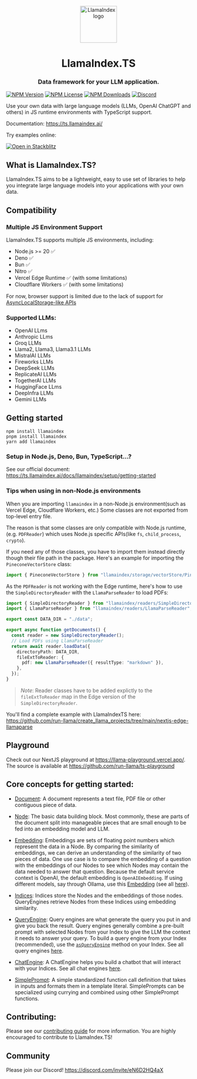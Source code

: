 <p align="center">
  <img height="100" width="100" alt="LlamaIndex logo" src="https://ts.llamaindex.ai/square.svg" />
</p>
<h1 align="center">LlamaIndex.TS</h1>
<h3 align="center">
  Data framework for your LLM application.
</h3>

[![NPM Version](https://img.shields.io/npm/v/llamaindex)](https://www.npmjs.com/package/llamaindex)
[![NPM License](https://img.shields.io/npm/l/llamaindex)](https://www.npmjs.com/package/llamaindex)
[![NPM Downloads](https://img.shields.io/npm/dm/llamaindex)](https://www.npmjs.com/package/llamaindex)
[![Discord](https://img.shields.io/discord/1059199217496772688)](https://discord.com/invite/eN6D2HQ4aX)

Use your own data with large language models (LLMs, OpenAI ChatGPT and others) in JS runtime environments with TypeScript support.

Documentation: https://ts.llamaindex.ai/

Try examples online:

[![Open in Stackblitz](https://developer.stackblitz.com/img/open_in_stackblitz.svg)](https://stackblitz.com/github/run-llama/LlamaIndexTS/tree/main/examples)

## What is LlamaIndex.TS?

LlamaIndex.TS aims to be a lightweight, easy to use set of libraries to help you integrate large language models into your applications with your own data.

## Compatibility

### Multiple JS Environment Support

LlamaIndex.TS supports multiple JS environments, including:

- Node.js >= 20 ✅
- Deno ✅
- Bun ✅
- Nitro ✅
- Vercel Edge Runtime ✅ (with some limitations)
- Cloudflare Workers ✅ (with some limitations)

For now, browser support is limited due to the lack of support for [AsyncLocalStorage-like APIs](https://github.com/tc39/proposal-async-context)

### Supported LLMs:

- OpenAI LLms
- Anthropic LLms
- Groq LLMs
- Llama2, Llama3, Llama3.1 LLMs
- MistralAI LLMs
- Fireworks LLMs
- DeepSeek LLMs
- ReplicateAI LLMs
- TogetherAI LLMs
- HuggingFace LLms
- DeepInfra LLMs
- Gemini LLMs

## Getting started

```shell
npm install llamaindex
pnpm install llamaindex
yarn add llamaindex
```

### Setup in Node.js, Deno, Bun, TypeScript...?

See our official document: <https://ts.llamaindex.ai/docs/llamaindex/setup/getting-started>

### Tips when using in non-Node.js environments

When you are importing `llamaindex` in a non-Node.js environment(such as Vercel Edge, Cloudflare Workers, etc.)
Some classes are not exported from top-level entry file.

The reason is that some classes are only compatible with Node.js runtime,(e.g. `PDFReader`) which uses Node.js specific APIs(like `fs`, `child_process`, `crypto`).

If you need any of those classes, you have to import them instead directly though their file path in the package.
Here's an example for importing the `PineconeVectorStore` class:

```typescript
import { PineconeVectorStore } from "llamaindex/storage/vectorStore/PineconeVectorStore";
```

As the `PDFReader` is not working with the Edge runtime, here's how to use the `SimpleDirectoryReader` with the `LlamaParseReader` to load PDFs:

```typescript
import { SimpleDirectoryReader } from "llamaindex/readers/SimpleDirectoryReader";
import { LlamaParseReader } from "llamaindex/readers/LlamaParseReader";

export const DATA_DIR = "./data";

export async function getDocuments() {
  const reader = new SimpleDirectoryReader();
  // Load PDFs using LlamaParseReader
  return await reader.loadData({
    directoryPath: DATA_DIR,
    fileExtToReader: {
      pdf: new LlamaParseReader({ resultType: "markdown" }),
    },
  });
}
```

> _Note_: Reader classes have to be added explictly to the `fileExtToReader` map in the Edge version of the `SimpleDirectoryReader`.

You'll find a complete example with LlamaIndexTS here: https://github.com/run-llama/create_llama_projects/tree/main/nextjs-edge-llamaparse

## Playground

Check out our NextJS playground at https://llama-playground.vercel.app/. The source is available at https://github.com/run-llama/ts-playground

## Core concepts for getting started:

- [Document](/packages/llamaindex/src/Node.ts): A document represents a text file, PDF file or other contiguous piece of data.

- [Node](/packages/llamaindex/src/Node.ts): The basic data building block. Most commonly, these are parts of the document split into manageable pieces that are small enough to be fed into an embedding model and LLM.

- [Embedding](/packages/llamaindex/src/embeddings/OpenAIEmbedding.ts): Embeddings are sets of floating point numbers which represent the data in a Node. By comparing the similarity of embeddings, we can derive an understanding of the similarity of two pieces of data. One use case is to compare the embedding of a question with the embeddings of our Nodes to see which Nodes may contain the data needed to answer that question. Because the default service context is OpenAI, the default embedding is `OpenAIEmbedding`. If using different models, say through Ollama, use this [Embedding](/packages/llamaindex/src/embeddings/OllamaEmbedding.ts) (see all [here](/packages/llamaindex/src/embeddings)).

- [Indices](/packages/llamaindex/src/indices/): Indices store the Nodes and the embeddings of those nodes. QueryEngines retrieve Nodes from these Indices using embedding similarity.

- [QueryEngine](/packages/llamaindex/src/engines/query/RetrieverQueryEngine.ts): Query engines are what generate the query you put in and give you back the result. Query engines generally combine a pre-built prompt with selected Nodes from your Index to give the LLM the context it needs to answer your query. To build a query engine from your Index (recommended), use the [`asQueryEngine`](/packages/llamaindex/src/indices/BaseIndex.ts) method on your Index. See all query engines [here](/packages/llamaindex/src/engines/query).

- [ChatEngine](/packages/llamaindex/src/engines/chat/SimpleChatEngine.ts): A ChatEngine helps you build a chatbot that will interact with your Indices. See all chat engines [here](/packages/llamaindex/src/engines/chat).

- [SimplePrompt](/packages/llamaindex/src/Prompt.ts): A simple standardized function call definition that takes in inputs and formats them in a template literal. SimplePrompts can be specialized using currying and combined using other SimplePrompt functions.

## Contributing:

Please see our [contributing guide](CONTRIBUTING.md) for more information.
You are highly encouraged to contribute to LlamaIndex.TS!

## Community

Please join our Discord! https://discord.com/invite/eN6D2HQ4aX
